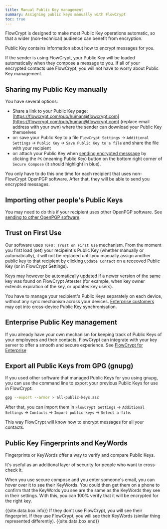 ```yaml
---
title: Manual Public Key management
summary: Assigning public keys manually with FlowCrypt
toc: true
---
```


FlowCrypt is designed to make most Public Key operations automatic, so that a wider (non-technical) audience can benefit from encryption.

Public Key contains information about how to encrypt messages for you.

If the sender is using FlowCrypt, your Public Key will be loaded automatically when they compose a message to you. If all of your encrypted contacts use FlowCrypt, you will not have to worry about Public Key management.

## Sharing my Public Key manually

You have several options:
 - Share a link to your Public Key page: [https://flowcrypt.com/pub/human@flowcrypt.com](https://flowcrypt.com/pub/human@flowcrypt.com) (replace email address with your own) where the sender can download your Public Key themselves
 - or: save your Public Key to a file `FlowCrypt Settings` -> `Additional Settings` -> `Public Key` -> `Save Public Key to a file` and share the file with your recipient
 - or: attach your Public Key when [sending encrypted messsage](../guide/send-and-receive/send-to-other-pgp-software.html) by clicking the `PK` (meaning Public Key) button on the bottom right corner of `Secure Compose` (it should highlight in blue).

You only have to do this one time for each recipient that uses non-FlowCrypt OpenPGP software. After that, they will be able to send you encrypted messages.

## Importing other people's Public Keys

You may need to do this if your recipient uses other OpenPGP software. See [sending to other OpenPGP software](../guide/send-and-receive/send-to-other-pgp-software.html).

## Trust on First Use

Our software uses `TOFU: Trust on First Use` mechanism. From the moment you first load (set) your recipeint's Public Key (whether manually or automatically), it will not be replaced until you manually assign another public key to that recipient by clicking `Update Contact` on a receoved Public Key (or in FlowCrypt Settings).

Keys may however be automatically updated if a newer version of the same key was found on FlowCrypt Attester (for example, when key owner extends expiration of the key, or updates key users).

You have to manage your recipient's Public Keys separately on each device, without any sync mechanism across your devices. [Enterprise customers](../business/enterprise.html) may opt into cross-device Public Key synchronisation.

## Enterprise Public Key management

If you already have your own mechanism for keeping track of Public Keys of your employees and their contacts, FlowCrypt can integrate with your key server to offer a smooth and secure experience. See [FlowCrypt for Enterprise](../business/enterprise.html)

## Export all Public Keys from GPG (gnupg)

If you used other software that managed Public Keys for you using gnupg, you can use the command line to export your previous Public Keys for use in FlowCrypt:

```bash
gpg --export --armor > all-public-keys.asc
```

After that, you can import them in `FlowCrypt Settings` -> `Additional Settings` -> `Contacts` -> `Import public keys` -> `Select a file`.

This way FlowCrypt will know how to encrypt messages for all your contacts.

## Public Key Fingerprints and KeyWords

Fingerprints or KeyWords offer a way to verify and compare Public Keys.

It's useful as an additional layer of security for people who want to cross-check it.

When you use secure compose and you enter someone's email, you can hover over it to see their KeyWords. You could then get them on a phone to confirm that the KeyWords you see are the same as the KeyWords they see in their settings. With this, you can 100% verify that it will be encrypted for the right key.

{{site.data.box.info}}
If they don't use FlowCrypt, you will see their fingerprint. If they use FlowCrypt, you will see their KeyWords (similar thing represented differently).
{{site.data.box.end}}
